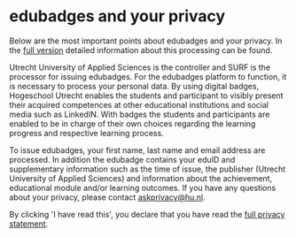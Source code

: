 # edubadges and your privacy

Below are the most important points about edubadges and your privacy. In the [full version](https://raw.githubusercontent.com/edubadges/privacy/master/https://github.com/edubadges/privacy/blob/master/hogeschool-utrecht//edubadges-nonformal-text-en.md) detailed information about this processing can be found.

Utrecht University of Applied Sciences is the controller and SURF is the processor for issuing edubadges. For the edubadges platform to function, it is necessary to process your personal data. By using digital badges, Hogeschool Utrecht enables the students and participant to visibly present their acquired competences at other educational institutions and social media such as LinkedIN. With badges the students and participants are enabled to be in charge of their own choices regarding the learning progress and respective learning process.

To issue edubadges, your first name, last name and email address are processed. In addition the edubadge contains your eduID and supplementary information such as the time of issue, the publisher (Utrecht University of Applied Sciences) and information about the achievement, educational module and/or learning outcomes. If you have any questions about your privacy, please contact [askprivacy@hu.nl](mailto:askprivacy@hu.nl).

By clicking 'I have read this', you declare that you have read the [full privacy statement](https://raw.githubusercontent.com/edubadges/privacy/master/https://github.com/edubadges/privacy/blob/master/hogeschool-utrecht//edubadges-nonformal-text-en.md).